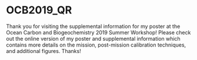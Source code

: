 # OCB2019_QR
Thank you for visiting the supplemental information for my poster at the Ocean Carbon and Biogeochemistry 2019 Summer Workshop!
Please check out the online version of my poster and supplemental information which contains more details on the mission,
post-mission calibration techniques, and additional figures. Thanks!
